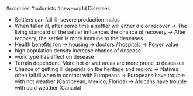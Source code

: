 #colonies #colonists #new-world 
Diseases:
- Settlers can fall ill: severe production malus
- When fallen ill, after some time a settler will either die or recover
 -> The living standard of the settler influences the chance of recovery
 -> After recovery, the settler is more immune to the deseases
- Health benefits for:
 -> housing
 -> doctors / hospitals
 -> Power value
- high population density increase chance of desease
- work type has effect on desease
- Terrain dependent: More hot or wet areas are more prone to deseases
- Chance of getting ill depends on the heritage and region:
 -> Natives often fall ill when in contact with Europeans
 -> Europeans have trouble with hot weather (Carribeean, Mexico, Florida)
 -> Africans have trouble with cold weather (Canada)
